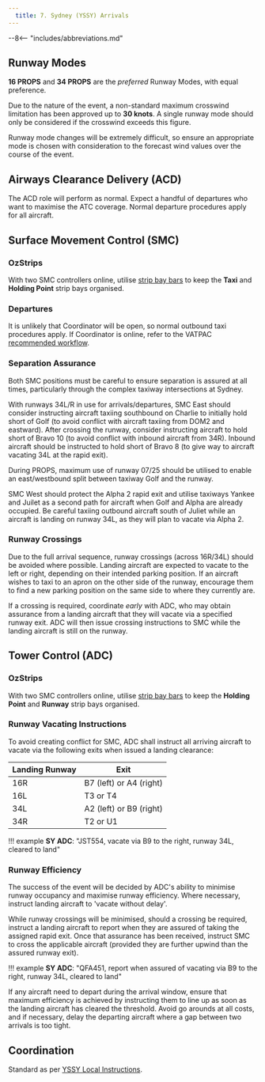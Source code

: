 ```yaml
---
  title: 7. Sydney (YSSY) Arrivals
---
```


--8<-- "includes/abbreviations.md"

## Runway Modes
**16 PROPS** and **34 PROPS** are the *preferred* Runway Modes, with equal preference.

Due to the nature of the event, a non-standard maximum crosswind limitation has been approved up to **30 knots**. A single runway mode should only be considered if the crosswind exceeds this figure.

Runway mode changes will be extremely difficult, so ensure an appropriate mode is chosen with consideration to the forecast wind values over the course of the event.

## Airways Clearance Delivery (ACD)
The ACD role will perform as normal. Expect a handful of departures who want to maximise the ATC coverage. Normal departure procedures apply for all aircraft.

## Surface Movement Control (SMC)
### OzStrips
With two SMC controllers online, utilise [strip bay bars](../../../../client/towerstrips/#multiple-adcsmc-positions) to keep the **Taxi** and **Holding Point** strip bays organised.

### Departures
It is unlikely that Coordinator will be open, so normal outbound taxi procedures apply. If Coordinator is online, refer to the VATPAC [recommended workflow](../../../../client/towerstrips/#recommended-workflow).

### Separation Assurance
Both SMC positions must be careful to ensure separation is assured at all times, particularly through the complex taxiway intersections at Sydney.

With runways 34L/R in use for arrivals/departures, SMC East should consider instructing aircraft taxiing southbound on Charlie to initially hold short of Golf (to avoid conflict with aircraft taxiing from DOM2 and eastward). After crossing the runway, consider instructing aircraft to hold short of Bravo 10 (to avoid conflict with inbound aircraft from 34R). Inbound aircraft should be instructed to hold short of Bravo 8 (to give way to aircraft vacating 34L at the rapid exit).

During PROPS, maximum use of runway 07/25 should be utilised to enable an east/westbound split between taxiway Golf and the runway.

SMC West should protect the Alpha 2 rapid exit and utilise taxiways Yankee and Juilet as a second path for aircraft when Golf and Alpha are already occupied. Be careful taxiing outbound aircraft south of Juliet while an aircraft is landing on runway 34L, as they will plan to vacate via Alpha 2.

### Runway Crossings
Due to the full arrival sequence, runway crossings (across 16R/34L) should be avoided where possible. Landing aircraft are expected to vacate to the left or right, depending on their intended parking position. If an aircraft wishes to taxi to an apron on the other side of the runway, encourage them to find a new parking position on the same side to where they currently are.

If a crossing is required, coordinate *early* with ADC, who may obtain assurance from a landing aircraft that they will vacate via a specified runway exit. ADC will then issue crossing instructions to SMC while the landing aircraft is still on the runway.

## Tower Control (ADC)
### OzStrips
With two SMC controllers online, utilise [strip bay bars](../../../../client/towerstrips/#multiple-adcsmc-positions) to keep the **Holding Point** and **Runway** strip bays organised.

### Runway Vacating Instructions
To avoid creating conflict for SMC, ADC shall instruct all arriving aircraft to vacate via the following exits when issued a landing clearance:

| Landing Runway | Exit |
| -------------- | ---- |
| 16R | B7 (left) or A4 (right) |
| 16L | T3 or T4 |
| 34L | A2 (left) or B9 (right) |
| 34R | T2 or U1 |

!!! example
    **SY ADC**: "JST554, vacate via B9 to the right, runway 34L, cleared to land"

### Runway Efficiency
The success of the event will be decided by ADC's ability to minimise runway occupancy and maximise runway efficiency. Where necessary, instruct landing aircraft to 'vacate without delay'.

While runway crossings will be minimised, should a crossing be required, instruct a landing aircraft to report when they are assured of taking the assigned rapid exit. Once that assurance has been received, instruct SMC to cross the applicable aircraft (provided they are further upwind than the assured runway exit).

!!! example
    **SY ADC**: "QFA451, report when assured of vacating via B9 to the right, runway 34L, cleared to land"

If any aircraft need to depart during the arrival window, ensure that maximum efficiency is achieved by instructing them to line up as soon as the landing aircraft has cleared the threshold. Avoid go arounds at all costs, and if necessary, delay the departing aircraft where a gap between two arrivals is too tight.

## Coordination
Standard as per [YSSY Local Instructions](../../../../aerodromes/classc/Sydney/#auto-release).